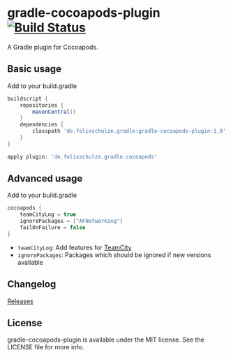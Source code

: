 # gradle-cocoapods-plugin [![Build Status](https://travis-ci.org/x2on/gradle-cocoapods-plugin.png)](https://travis-ci.org/x2on/gradle-cocoapods-plugin)

A Gradle plugin for Cocoapods.

## Basic usage

Add to your build.gradle

```gradle
buildscript {
    repositories {
        mavenCentral()
    }
    dependencies {
        classpath 'de.felixschulze.gradle:gradle-cocoapods-plugin:1.0'
    }
}

apply plugin: 'de.felixschulze.gradle.cocoapods'
```

## Advanced usage

Add to your build.gradle

```gradle
cocoapods {
    teamCityLog = true
    ignorePackages = ["AFNetworking"]
    failOnFailure = false
}
```

* `teamCityLog`: Add features for [TeamCity](http://www.jetbrains.com/teamcity/)
* `ignorePackages`: Packages which should be ignored if new versions available

## Changelog

[Releases](https://github.com/x2on/gradle-cocoapods-plugin/releases)

## License

gradle-cocoapods-plugin is available under the MIT license. See the LICENSE file for more info.
